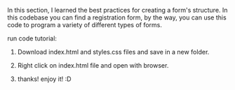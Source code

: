 In this section, I learned the best practices for creating a form's structure. In this codebase you can find a registration form, by the way, you can use this code to program a variety of different types of forms.

run code tutorial: 

1. Download index.html and styles.css files and save in a new folder.

2. Right click on index.html file and open with browser.

3. thanks! enjoy it! :D
